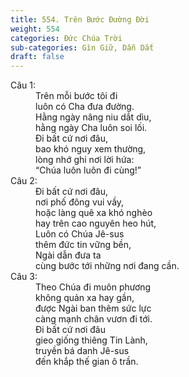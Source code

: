 ```yaml
---
title: 554. Trên Bước Đường Đời
weight: 554
categories: Đức Chúa Trời
sub-categories: Gìn Giữ, Dẫn Dắt
draft: false
---
```

<dl><dt>Câu 1:</dt><dd data-verse="1">Trên mỗi bước tôi đi <br/>luôn có Cha đưa đường. <br/>Hằng ngày nâng niu dắt dìu, <br/>hằng ngày Cha luôn soi lối. <br/>Đi bất cứ nơi đâu, <br/>bao khó nguy xem thường, <br/>lòng nhớ ghi nơi lời hứa: <br/>“Chúa luôn luôn đi cùng!” </dd><dt>Câu 2:</dt><dd data-verse="2">Đi bất cứ nơi đâu, <br/>nơi phố đông vui vầy, <br/>hoặc làng quê xa khó nghèo <br/>hay trên cao nguyên heo hút, <br/>Luôn có Chúa Jê-sus <br/>thêm đức tin vững bền, <br/>Ngài dẫn đưa ta <br/>cùng bước tới những nơi đang cần. </dd><dt>Câu 3:</dt><dd data-verse="3">Theo Chúa đi muôn phương <br/>không quản xa hay gần, <br/>được Ngài ban thêm sức lực <br/>càng mạnh chân vươn đi tới. <br/>Đi bất cứ nơi đâu <br/>gieo giống thiêng Tin Lành, <br/>truyền bá danh Jê-sus <br/>đến khắp thế gian ô trần. </dd></dl>